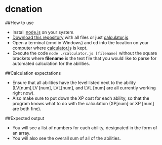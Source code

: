 # dcnation

##How to use
* Install [node.js](https://nodejs.org/en/) on your system.
* [Download this repository](https://github.com/tsurugi97/dcnation/archive/master.zip) with all files or just [calculator.js](https://github.com/tsurugi97/dcnation/blob/master/calculator.js)
* Open a terminal (cmd in Windows) and cd into the location on your computer where [calculator.js](https://github.com/tsurugi97/dcnation/blob/master/calculator.js) is kept.
* Execute the code `node ./calculator.js [filename]` without the square brackets where **filename** is the text file that you would like to parse for automated calculation for the abilities.

##Calculation expectations
* Ensure that all abilities have the level listed next to the ability (LV[num],LV [num], LVL[num], and LVL [num] are all currently working right now).
* Also make sure to put down the XP cost for each ability, so that the program knows what to do with the calculation (XP[num] or XP [num] are both fine).

##Expected output
* You will see a list of numbers for each ability, designated in the form of an array.
* You will also see the overall sum of all of the abilities.
